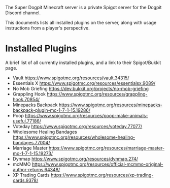 The Super Dogpit Minecraft server is a private Spigot server for the Dogpit Discord channel.

This documents lists all installed plugins on the server, along with usage instructions from a player's perspective.

# Installed Plugins
A brief list of all currently installed plugins, and a link to their Spigot/Bukkit page.

- Vault
https://www.spigotmc.org/resources/vault.34315/
- Essentials X
https://www.spigotmc.org/resources/essentialsx.9089/
- No Mob Griefing
https://dev.bukkit.org/projects/no-mob-griefing
- Grappling Hook
https://www.spigotmc.org/resources/grappling-hook.70854/
- Minepacks Backpack
https://www.spigotmc.org/resources/minepacks-backpack-plugin-mc-1-7-1-15.19286/
- Poop
https://www.spigotmc.org/resources/poop-make-animals-useful.77186/
- Voteday
https://www.spigotmc.org/resources/voteday.77077/
- Wholesome Healing Bandages
https://www.spigotmc.org/resources/wholesome-healing-bandages.77004/
- Marriage Master
https://www.spigotmc.org/resources/marriage-master-mc-1-7-1-15.19273/
- Dynmap
https://www.spigotmc.org/resources/dynmap.274/
- mcMMO
https://www.spigotmc.org/resources/official-mcmmo-original-author-returns.64348/
- XP Trading Cards
https://www.spigotmc.org/resources/xp-trading-cards.9378/

